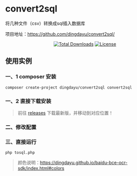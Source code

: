 # convert2sql

将几种文件（csv）转换成sql插入数据库

项目地址：https://github.com/dingdayu/convert2sql/

<p align="center">
<!--
<a href="https://travis-ci.org/dingdayu/convert2sql"><img src="https://travis-ci.org/dingdayu/convert2sql.svg?branch=master" alt="Build Status"></a>
<a href="https://packagist.org/packages/dingdayu/convert2sql"><img src="https://poser.pugx.org/dingdayu/convert2sql/v/stable.svg" alt="Latest Stable Version"></a>
<a href="https://packagist.org/packages/dingdayu/convert2sql"><img src="https://poser.pugx.org/dingdayu/convert2sql/v/unstable.svg" alt="Latest Unstable Version"></a>
<a href="https://scrutinizer-ci.com/g/dingdayu/convert2sql/build-status/master"><img src="https://scrutinizer-ci.com/g/dingdayu/convert2sql/badges/build.png?b=master" alt="Build Status"></a>
<a href="https://scrutinizer-ci.com/g/dingdayu/convert2sql/?branch=master"><img src="https://scrutinizer-ci.com/g/dingdayu/convert2sql/badges/quality-score.png?b=master" alt="Scrutinizer Code Quality"></a>
<a href="https://scrutinizer-ci.com/g/dingdayu/convert2sql/?branch=master"><img src="https://scrutinizer-ci.com/g/dingdayu/convert2sql/badges/coverage.png?b=master" alt="Code Coverage"></a>
-->
<a href="https://packagist.org/packages/dingdayu/convert2sql"><img src="https://poser.pugx.org/dingdayu/convert2sql/downloads" alt="Total Downloads"></a>
<a href="https://packagist.org/packages/dingdayu/convert2sql"><img src="https://poser.pugx.org/dingdayu/convert2sql/license" alt="License"></a>
</p>

## 使用实例

### 一、1 composer 安装

```
composer create-project dingdayu/convert2sql convert2sql
```
### 一、2 直接下载安装

> 前往 [releases](https://github.com/dingdayu/convert2sql/releases) 下载最新版，并移动到对应位置！


### 二、修改配置

### 三、直接运行

```
php tosql.php
```

> 颜色说明：https://dingdayu.github.io/baidu-bce-ocr-sdk/index.html#colors